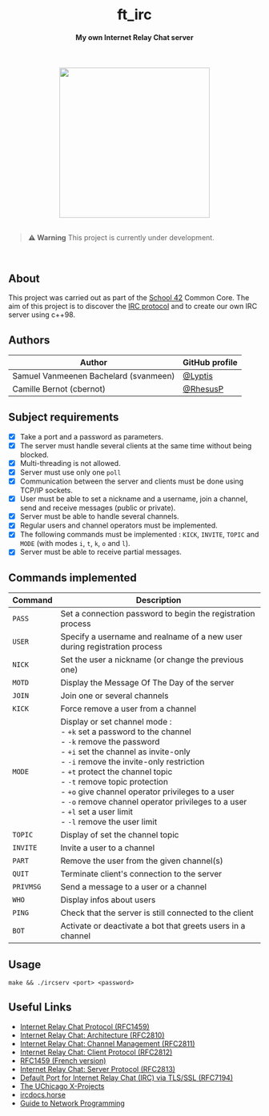 <div align="center">

# ft_irc

#### My own Internet Relay Chat server

<br />
<br />
<img src="https://42f2671d685f51e10fc6-b9fcecea3e50b3b59bdc28dead054ebc.ssl.cf5.rackcdn.com/illustrations/Chat_re_re1u.svg" height=300>
<br />
<br />
</div>

> **⚠️ Warning**
> This project is currently under development.

<br />

## About

This project was carried out as part of the [School 42](https://42.fr/en/homepage/) Common Core. The aim of this project
is to discover the [IRC protocol](https://fr.wikipedia.org/wiki/Internet_Relay_Chat) and to create our own IRC server
using c++98.

## Authors

| Author                                | GitHub profile                         |
|---------------------------------------|----------------------------------------|
| Samuel Vanmeenen Bachelard (svanmeen) | [@Lyptis](https://github.com/Lyptis)   |
| Camille Bernot (cbernot)              | [@RhesusP](https://github.com/RhesusP) |

## Subject requirements

- [x] Take a port and a password as parameters.
- [x] The server must handle several clients at the same time without being blocked.
- [x] Multi-threading is not allowed.
- [x] Server must use only one `poll`
- [x] Communication between the server and clients must be done using TCP/IP sockets.
- [x] User must be able to set a nickname and a username, join a channel, send and receive messages (public or private).
- [x] Server must be able to handle several channels.
- [x] Regular users and channel operators must be implemented.
- [x] The following commands must be implemented : `KICK`, `INVITE`, `TOPIC` and `MODE` (with modes `i`, `t`, `k`, `o`
  and `l`).
- [x] Server must be able to receive partial messages.

## Commands implemented

| Command   | Description                                                                                                                                                                                                                                                                                                                                                                                                                                       |
|-----------|---------------------------------------------------------------------------------------------------------------------------------------------------------------------------------------------------------------------------------------------------------------------------------------------------------------------------------------------------------------------------------------------------------------------------------------------------|
| `PASS`    | Set a connection password to begin the registration process                                                                                                                                                                                                                                                                                                                                                                                       |
| `USER`    | Specify a username and realname of a new user during registration process                                                                                                                                                                                                                                                                                                                                                                         |
| `NICK`    | Set the user a nickname (or change the previous one)                                                                                                                                                                                                                                                                                                                                                                                              |
| `MOTD`    | Display the Message Of The Day of the server                                                                                                                                                                                                                                                                                                                                                                                                      |
| `JOIN`    | Join one or several channels                                                                                                                                                                                                                                                                                                                                                                                                                      |
| `KICK`    | Force remove a user from a channel                                                                                                                                                                                                                                                                                                                                                                                                                |
| `MODE`    | Display or set channel mode : <br/>- `+k` set a password to the channel<br/>- `-k` remove the password<br/>- `+i` set the channel as invite-only<br/>- `-i` remove the invite-only restriction<br/>- `+t` protect the channel topic<br/>- `-t` remove topic protection<br/>- `+o` give channel operator privileges to a user<br/>- `-o` remove channel operator privileges to a user<br/>- `+l` set a user limit<br/>- `-l` remove the user limit |
| `TOPIC`   | Display of set the channel topic                                                                                                                                                                                                                                                                                                                                                                                                                  |
| `INVITE`  | Invite a user to a channel                                                                                                                                                                                                                                                                                                                                                                                                                        |
| `PART`    | Remove the user from the given channel(s)                                                                                                                                                                                                                                                                                                                                                                                                         |
| `QUIT`    | Terminate client's connection to the server                                                                                                                                                                                                                                                                                                                                                                                                       |
| `PRIVMSG` | Send a message to a user or a channel                                                                                                                                                                                                                                                                                                                                                                                                             |
| `WHO`     | Display infos about users                                                                                                                                                                                                                                                                                                                                                                                                                         |
| `PING`    | Check that the server is still connected to the client                                                                                                                                                                                                                                                                                                                                                                                            |
| `BOT`     | Activate or deactivate a bot that greets users in a channel                                                                                                                                                                                                                                                                                                                                                                                       |

## Usage

```shell
make && ./ircserv <port> <password>
```

## Useful Links

- [Internet Relay Chat Protocol (RFC1459)](https://datatracker.ietf.org/doc/html/rfc1459)
- [Internet Relay Chat: Architecture (RFC2810)](https://datatracker.ietf.org/doc/html/rfc2810)
- [Internet Relay Chat: Channel Management (RFC2811)](https://datatracker.ietf.org/doc/html/rfc2811)
- [Internet Relay Chat: Client Protocol (RFC2812)](https://datatracker.ietf.org/doc/html/rfc2812)
- [RFC1459 (French version)](http://abcdrfc.free.fr/rfc-vf/rfc1459.html)
- [Internet Relay Chat: Server Protocol (RFC2813)](https://datatracker.ietf.org/doc/html/rfc2813)
- [Default Port for Internet Relay Chat (IRC) via TLS/SSL (RFC7194)](https://datatracker.ietf.org/doc/html/rfc7194)
- [The UChicago X-Projects](http://chi.cs.uchicago.edu/chirc/index.html)
- [ircdocs.horse](https://modern.ircdocs.horse/#connection-setup)
- [Guide to Network Programming](https://beej.us/guide/bgnet/html/)

